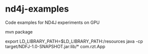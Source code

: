 # nd4j-examples
Code examples for ND4J experiments on GPU


mvn package

export LD_LIBRARY_PATH=$LD_LIBRARY_PATH:<current--dir>/resources
java -cp target/NDFJ-1.0-SNAPSHOT.jar:lib/* com.rzt.App
